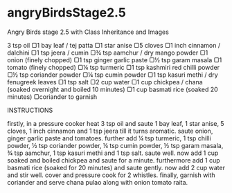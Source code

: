 # angryBirdsStage2.5
Angry Birds stage 2.5 with Class Inheritance and Images

3 tsp oil
▢1 bay leaf / tej patta
▢1 star anise
▢5 cloves
▢1 inch cinnamon / dalchini
▢1 tsp jeera / cumin
▢¾ tsp aamchur / dry mango powder
▢1 onion (finely chopped)
▢1 tsp ginger garlic paste
▢½ tsp garam masala
▢1 tomato (finely chopped)
▢¼ tsp turmeric
▢1 tsp kashmiri red chilli powder
▢½ tsp coriander powder
▢¼ tsp cumin powder
▢1 tsp kasuri methi / dry fenugreek leaves
▢1 tsp salt
▢2 cup water
▢1 cup chickpea / chana (soaked overnight and boiled 10 minutes)
▢1 cup basmati rice (soaked 20 minutes)
▢coriander to garnish

INSTRUCTIONS
 
firstly, in a pressure cooker heat 3 tsp oil and saute 1 bay leaf, 1 star anise, 5 cloves, 1 inch cinnamon and 1 tsp jeera till it turns aromatic.
saute onion, ginger garlic paste and tomatoes.
further add ¼ tsp turmeric, 1 tsp chilli powder, ½ tsp coriander powder, ¼ tsp cumin powder, ½ tsp garam masala, ¾ tsp aamchur, 1 tsp kasuri methi and 1 tsp salt. saute well.
now add 1 cup soaked and boiled chickpea and saute for a minute.
furthermore add 1 cup basmati rice (soaked for 20 minutes) and saute gently.
now add 2 cup water and stir well.
cover and pressure cook for 2 whistles.
finally, garnish with coriander and serve chana pulao along with onion tomato raita.
